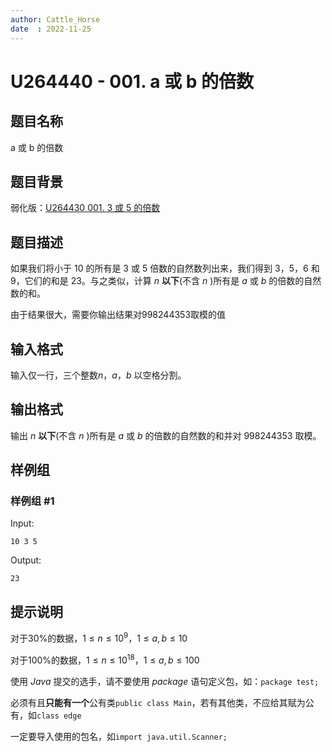 ```yaml
---
author: Cattle_Horse
date  : 2022-11-25
---
```


# U264440 - 001. a 或 b 的倍数

## 题目名称

a 或 b 的倍数

## 题目背景

弱化版：[U264430 001. 3 或 5 的倍数](https://www.luogu.com.cn/problem/U264430)

## 题目描述

如果我们将小于 $10$ 的所有是 $3$ 或 $5$ 倍数的自然数列出来，我们得到 $3$，$5$，$6$ 和 $9$，它们的和是 $23$。与之类似，计算 $n$ **以下**(不含 $n$ )所有是 $a$ 或 $b$ 的倍数的自然数的和。

由于结果很大，需要你输出结果对$998244353$取模的值

## 输入格式

输入仅一行，三个整数$n$，$a$，$b$ 以空格分割。

## 输出格式

输出 $n$ **以下**(不含 $n$ )所有是 $a$ 或 $b$ 的倍数的自然数的和并对 $998244353$ 取模。

## 样例组

### 样例组 #1

Input: 

```
10 3 5
```

Output:

```
23
```

## 提示说明

对于$30\%$的数据，$1\leq n\leq 10^9$，$1\leq a,b\leq 10$

对于$100\%$的数据，$1\leq n\leq 10^{18}$，$1\leq a,b\leq 100$

使用 $Java$ 提交的选手，请不要使用 $package$ 语句定义包，如：`package test;`

必须有且**只能有一个**公有类`public class Main`，若有其他类，不应给其赋为公有，如`class edge`

一定要导入使用的包名，如`import java.util.Scanner;`